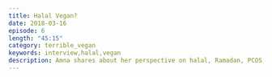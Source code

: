 ```yaml
---
title: Halal Vegan?
date: 2018-03-16
episode: 6
length: "45:15"
category: terrible_vegan
keywords: interview,halal,vegan
description: Amna shares about her perspective on halal, Ramadan, PCOS, and more.
---
```

